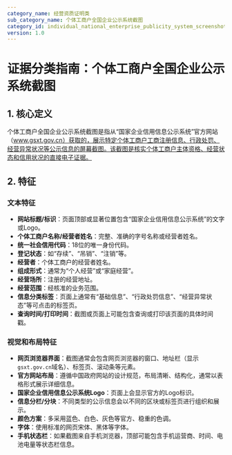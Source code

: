 ```yaml
---
category_name: 经营资质证明类
sub_category_name: 个体工商户全国企业公示系统截图
category_id: individual_national_enterprise_publicity_system_screenshot
version: 1.0
---
```


# 证据分类指南：个体工商户全国企业公示系统截图

## 1. 核心定义

个体工商户全国企业公示系统截图是指从“国家企业信用信息公示系统”官方网站（www.gsxt.gov.cn）获取的，展示特定个体工商户工商注册信息、行政处罚、经营异常状况等公示信息的屏幕截图。该截图是核实个体工商户主体资格、经营状态和信用状况的直接电子证据。

## 2. 特征

### 文本特征

- **网站标题/标识**：页面顶部或显著位置包含“国家企业信用信息公示系统”的文字或Logo。
- **个体工商户名称/经营者姓名**：完整、准确的字号名称或经营者姓名。
- **统一社会信用代码**：18位的唯一身份代码。
- **登记状态**：如“存续”、“吊销”、“注销”等。
- **经营者**：个体工商户的经营者姓名。
- **组成形式**：通常为“个人经营”或“家庭经营”。
- **经营场所**：注册的经营地址。
- **经营范围**：经核准的业务范围。
- **信息分类标签**：页面上通常有“基础信息”、“行政处罚信息”、“经营异常状态”等可点击的标签页。
- **查询时间/打印时间**：截图或页面上可能包含查询或打印该页面的具体时间戳。

### 视觉和布局特征

- **网页浏览器界面**：截图通常会包含网页浏览器的窗口、地址栏（显示`gsxt.gov.cn`域名）、标签页、滚动条等元素。
- **官方网站布局**：遵循中国政府网站的设计规范，布局清晰、结构化，通常以表格形式展示详细信息。
- **国家企业信用信息公示系统Logo**：页面上会显示官方的Logo标识。
- **信息分栏/分块**：不同类型的公示信息会以不同的区块或标签页进行组织和展示。
- **颜色方案**：多采用蓝色、白色、灰色等官方、稳重的色调。
- **字体**：使用标准的网页宋体、黑体等字体。
- **手机状态栏**：如果截图来自手机浏览器，顶部可能包含手机运营商、时间、电池电量等状态栏信息。